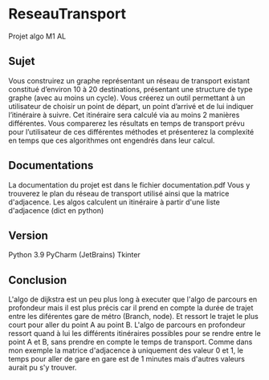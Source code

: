 # ReseauTransport
Projet algo M1 AL

## Sujet
Vous construirez un graphe représentant un réseau de transport existant constitué d’environ 10 à 20 destinations, présentant une structure de type graphe (avec au moins un cycle). 
Vous créerez un outil permettant à un utilisateur de choisir un point de départ, un point d’arrivé et de lui indiquer l’itinéraire à suivre. Cet itinéraire sera calculé via au moins 2 manières différentes. 
Vous comparerez les résultats en temps de transport prévu pour l’utilisateur de ces différentes méthodes et présenterez la complexité en temps que ces algorithmes ont engendrés dans leur calcul.

## Documentations

La documentation du projet est dans le fichier documentation.pdf
Vous y trouverez le plan du réseau de transport utilisé ainsi que la matrice d'adjacence.
Les algos calculent un itinéraire à partir d'une liste d'adjacence (dict en python)

## Version 
Python 3.9
PyCharm (JetBrains)
Tkinter

## Conclusion
L'algo de dijkstra est un peu plus long à executer que l'algo de parcours en profondeur mais il est plus précis car il prend en compte la durée de trajet entre les diférentes gare de métro (Branch, node).
Et ressort le trajet le plus court pour aller du point A au point B.
L'algo de parcours en profondeur ressort quand à lui les différents itinéraires possibles pour se rendre entre le point A et B, sans prendre en compte le temps de transport.
Comme dans mon exemple la matrice d'adjacence à uniquement des valeur 0 et 1, le temps pour aller de gare en gare est de 1 minutes mais d'autres valeurs aurait pu s'y trouver.